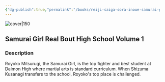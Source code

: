 ```yaml
---
{"dg-publish":true,"permalink":"/books/reiji-saiga-sora-inoue-samurai-girl-real-bout-high-school-volume-1/","title":"\"Samurai Girl Real Bout High School Volume 1\"","tags":["manga","fiction"]}
---
```




![cover|150](http://books.google.com/books/content?id=DX9K6v-6zGQC&printsec=frontcover&img=1&zoom=1&source=gbs_api)

## Samurai Girl Real Bout High School Volume 1

### Description

Royoko Mitsurugi, the Samurai Girl, is the top fighter and best student at Daimon High where martial arts is standard curriculum. When Shizuma Kusanagi transfers to the school, Royoko's top place is challenged.
```